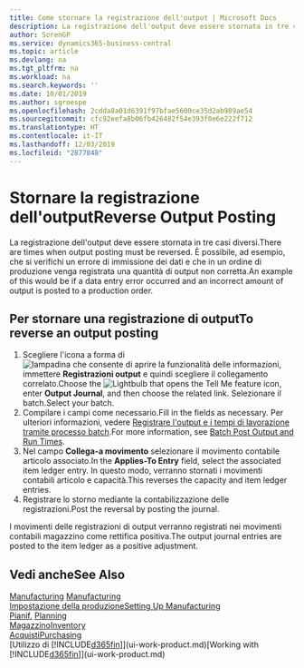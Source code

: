```yaml
---
title: Come stornare la registrazione dell'output | Microsoft Docs
description: La registrazione dell'output deve essere stornata in tre casi diversi. È possibile, ad esempio, che si verifichi un errore di immissione dei dati e che in un ordine di produzione venga registrata una quantità di output non corretta.
author: SorenGP
ms.service: dynamics365-business-central
ms.topic: article
ms.devlang: na
ms.tgt_pltfrm: na
ms.workload: na
ms.search.keywords: ''
ms.date: 10/01/2019
ms.author: sgroespe
ms.openlocfilehash: 2cdda8a01d6391f97bfae5600ce35d2ab989ae54
ms.sourcegitcommit: cfc92eefa8b06fb426482f54e393f0e6e222f712
ms.translationtype: HT
ms.contentlocale: it-IT
ms.lasthandoff: 12/03/2019
ms.locfileid: "2877848"
---
```

# <a name="reverse-output-posting"></a><span data-ttu-id="47acd-104">Stornare la registrazione dell'output</span><span class="sxs-lookup"><span data-stu-id="47acd-104">Reverse Output Posting</span></span>
<span data-ttu-id="47acd-105">La registrazione dell'output deve essere stornata in tre casi diversi.</span><span class="sxs-lookup"><span data-stu-id="47acd-105">There are times when output posting must be reversed.</span></span> <span data-ttu-id="47acd-106">È possibile, ad esempio, che si verifichi un errore di immissione dei dati e che in un ordine di produzione venga registrata una quantità di output non corretta.</span><span class="sxs-lookup"><span data-stu-id="47acd-106">An example of this would be if a data entry error occurred and an incorrect amount of output is posted to a production order.</span></span>  

## <a name="to-reverse-an-output-posting"></a><span data-ttu-id="47acd-107">Per stornare una registrazione di output</span><span class="sxs-lookup"><span data-stu-id="47acd-107">To reverse an output posting</span></span>  
1.  <span data-ttu-id="47acd-108">Scegliere l'icona a forma di ![lampadina che consente di aprire la funzionalità delle informazioni](media/ui-search/search_small.png "Informazioni sull'operazione che si desidera eseguire"), immettere **Registrazioni output** e quindi scegliere il collegamento correlato.</span><span class="sxs-lookup"><span data-stu-id="47acd-108">Choose the ![Lightbulb that opens the Tell Me feature](media/ui-search/search_small.png "Tell me what you want to do") icon, enter **Output Journal**, and then choose the related link.</span></span> <span data-ttu-id="47acd-109">Selezionare il batch.</span><span class="sxs-lookup"><span data-stu-id="47acd-109">Select your batch.</span></span>  
2. <span data-ttu-id="47acd-110">Compilare i campi come necessario.</span><span class="sxs-lookup"><span data-stu-id="47acd-110">Fill in the fields as necessary.</span></span> <span data-ttu-id="47acd-111">Per ulteriori informazioni, vedere [Registrare l'output e i tempi di lavorazione tramite processo batch](production-how-to-post-output-quantity.md).</span><span class="sxs-lookup"><span data-stu-id="47acd-111">For more information, see [Batch Post Output and Run Times](production-how-to-post-output-quantity.md).</span></span>
3.  <span data-ttu-id="47acd-112">Nel campo **Collega-a movimento** selezionare il movimento contabile articolo associato.</span><span class="sxs-lookup"><span data-stu-id="47acd-112">In the **Applies-To Entry** field, select the associated item ledger entry.</span></span> <span data-ttu-id="47acd-113">In questo modo, verranno stornati i movimenti contabili articolo e capacità.</span><span class="sxs-lookup"><span data-stu-id="47acd-113">This reverses the capacity and item ledger entries.</span></span>  
4. <span data-ttu-id="47acd-114">Registrare lo storno mediante la contabilizzazione delle registrazioni.</span><span class="sxs-lookup"><span data-stu-id="47acd-114">Post the reversal by posting the journal.</span></span>  

<span data-ttu-id="47acd-115">I movimenti delle registrazioni di output verranno registrati nei movimenti contabili magazzino come rettifica positiva.</span><span class="sxs-lookup"><span data-stu-id="47acd-115">The output journal entries are posted to the item ledger as a positive adjustment.</span></span>  

## <a name="see-also"></a><span data-ttu-id="47acd-116">Vedi anche</span><span class="sxs-lookup"><span data-stu-id="47acd-116">See Also</span></span>  
 <span data-ttu-id="47acd-117">[Manufacturing](production-manage-manufacturing.md)  </span><span class="sxs-lookup"><span data-stu-id="47acd-117">[Manufacturing](production-manage-manufacturing.md)  </span></span>  
 [<span data-ttu-id="47acd-118">Impostazione della produzione</span><span class="sxs-lookup"><span data-stu-id="47acd-118">Setting Up Manufacturing</span></span>](production-configure-production-processes.md)  
 <span data-ttu-id="47acd-119">[Pianif.](production-planning.md)    </span><span class="sxs-lookup"><span data-stu-id="47acd-119">[Planning](production-planning.md)    </span></span>  
 [<span data-ttu-id="47acd-120">Magazzino</span><span class="sxs-lookup"><span data-stu-id="47acd-120">Inventory</span></span>](inventory-manage-inventory.md)  
 [<span data-ttu-id="47acd-121">Acquisti</span><span class="sxs-lookup"><span data-stu-id="47acd-121">Purchasing</span></span>](purchasing-manage-purchasing.md)  
 <span data-ttu-id="47acd-122">[Utilizzo di [!INCLUDE[d365fin](includes/d365fin_md.md)]](ui-work-product.md)</span><span class="sxs-lookup"><span data-stu-id="47acd-122">[Working with [!INCLUDE[d365fin](includes/d365fin_md.md)]](ui-work-product.md)</span></span>  
